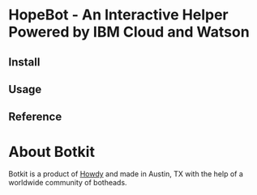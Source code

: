 # HopeBot - An Interactive Helper Powered by IBM Cloud and Watson

## Install

## Usage

## Reference
    

# About Botkit

Botkit is a product of [Howdy](https://howdy.ai) and made in Austin, TX with the help of a worldwide community of botheads.
